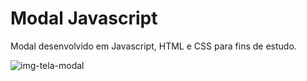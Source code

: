 # Modal Javascript
Modal desenvolvido em Javascript, HTML e CSS para fins de estudo.

![img-tela-modal](https://github.com/lucianosergiodasilva/modalJavascript/assets/81998569/693a2b15-36b9-4e42-a9df-383592b489f5)
